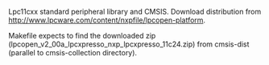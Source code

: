 Lpc11cxx standard peripheral library and CMSIS.
Download distribution from http://www.lpcware.com/content/nxpfile/lpcopen-platform.

Makefile expects to find the downloaded zip (lpcopen_v2_00a_lpcxpresso_nxp_lpcxpresso_11c24.zip) from
cmsis-dist (parallel to cmsis-collection directory).

